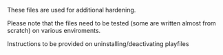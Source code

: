 These files are used for additional hardening.

Please note that the files need to be tested (some are written almost from scratch) on various enviroments.

Instructions to be provided on uninstalling/deactivating playfiles
